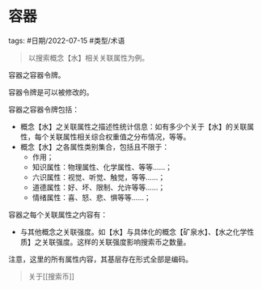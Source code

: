 # 容器


tags: #日期/2022-07-15 #类型/术语 


> 以搜索概念【水】相关关联属性为例。

容器之容器令牌。

容器令牌是可以被修改的。

容器之容器令牌包括：
- 概念【水】之关联属性之描述性统计信息：如有多少个关于【水】的关联属性，每个关联属性相关综合权重值之分布情况，等等。
- 概念【水】之各属性类别集合，包括且不限于：
	- 作用；
	- 知识属性：物理属性、化学属性、等等……；
	- 六识属性：视觉、听觉、触觉，等等……；
	- 道德属性：好、坏、限制、允许等等……；
	- 情绪属性：喜、怒、悲、惧等等……；


容器之每个关联属性之内容有：
- 与其他概念之关联强度。如【水】与具体化的概念【矿泉水】、【水之化学性质】之关联强度。这样的关联强度影响搜索币之数量。



注意，这里的所有属性内容，其基层存在形式全部是编码。

> 关于[[搜索币]]
